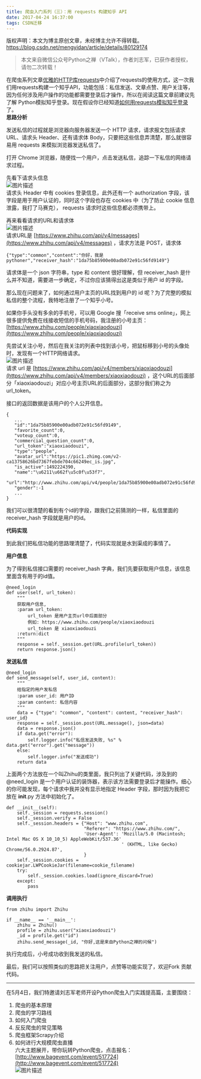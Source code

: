 ```yaml
---
title: 爬虫入门系列（三）：用 requests 构建知乎 API
date: 2017-04-24 16:37:00
tags: CSDN迁移
---
```

 版权声明：本文为博主原创文章，未经博主允许不得转载。 https://blog.csdn.net/mengyidan/article/details/80129174   
  > 本文来自微信公众号Python之禅（VTalk），作者刘志军，已获作者授权，请勿二次转载！
> 
>  
在爬虫系列文章[优雅的HTTP库requests]()中介绍了requests的使用方式，这一次我们用requests构建一个知乎API，功能包括：私信发送、文章点赞、用户关注等，因为任何涉及用户操作的功能都需要登录后才操作，所以在阅读这篇文章前建议先了解 Python模拟知乎登录。现在假设你已经知道[如何用requests模拟知乎登录]()了。   
**思路分析**

发送私信的过程就是浏览器向服务器发送一个 HTTP 请求，请求报文包括请求 URL、请求头 Header、还有请求体 Body，只要把这些信息弄清楚，那么就很容易用 requests 来模拟浏览器发送私信了。

打开 Chrome 浏览器，随便找一个用户，点击发送私信，追踪一下私信的网络请求过程。

先看下请求头信息   
![图片描述](https://img-blog.csdn.net/20170424163044536?)  
 请求头 Header 中有 cookies 登录信息，此外还有一个 authorization 字段，该字段是用于用户认证的，同时这个字段也存在 cookies 中（为了防止 cookie 信息泄露，我打了马赛克）， requests 请求时这些信息都必须携带上。

再来看看请求的URL和请求体   
![图片描述](https://img-blog.csdn.net/20170424163124772?)  
 请求URL是 [https://www.zhihu.com/api/v4/messages](https://www.zhihu.com/api/v4/messages) ，请求方法是 POST，请求体


```
{"type":"common","content":"你好，我是pythoner","receiver_hash":"1da75b85900e00adb072e91c56fd9149"}
```
请求体是一个 json 字符串，type 和 content 很好理解，但 receiver_hash 是什么并不知道，需要进一步确定，不过你应该猜得出这是类似于用户 id 的字段。

那么现在问题来了，如何通过用户主页的URL找到用户的 id 呢？为了完整的模拟私信的整个流程，我特地注册了一个知乎小号。

如果你手头没有多余的手机号，可以用 Google 搜「receive sms online」，网上很多提供免费在线接收短信的手机号码，我注册的小号主页：[https://www.zhihu.com/people/xiaoxiaodouzi](https://www.zhihu.com/people/xiaoxiaodouzi)

先尝试关注小号，然后在我关注的列表中找到该小号，把鼠标移到小号的头像处时，发现有一个HTTP网络请求。   
![图片描述](https://img-blog.csdn.net/20170424163414225?)  
 请求 url 是 [https://www.zhihu.com/api/v4/members/xiaoxiaodouzi](https://www.zhihu.com/api/v4/members/xiaoxiaodouzi) ，这个URL的后面部分「xiaoxiaodouzi」对应小号主页URL的后面部分，这部分我们称之为 url_token。

接口的返回数据是该用户的个人公开信息。


```
{  
   ...
   "id":"1da75b85900e00adb072e91c56fd9149",
   "favorite_count":0,
   "voteup_count":0,
   "commercial_question_count":0,
   "url_token":"xiaoxiaodouzi",
   "type":"people",
   "avatar_url":"https://pic1.zhimg.com/v2-ca13758626bd7367febde704c66249ec_is.jpg",
   "is_active":1492224390,
   "name":"\u6211\u662f\u5c0f\u53f7",
   "url":"http://www.zhihu.com/api/v4/people/1da75b85900e00adb072e91c56fd9149",
   "gender":-1
   ...
}
```
我们可以很清楚的看到有个id的字段，跟我们之前猜测的一样，私信里面的 receiver_hash 字段就是用户的id。

**代码实现**

到此我们把私信功能的思路理清楚了，代码实现就是水到渠成的事情了。

**用户信息**

为了得到私信接口需要的 receiver_hash 字典，我们先要获取用户信息，该信息里面含有用于的id值。


```
@need_login
def user(self, url_token):
    """
    获取用户信息,
    :param url_token:
        url_token 是用户主页url中后面部分
        例如: https://www.zhihu.com/people/xiaoxiaodouzi
        url_token 是 xiaoxiaodouzi
    :return:dict
    """
    response = self._session.get(URL.profile(url_token))
    return response.json()
```
**发送私信**


```
@need_login
def send_message(self, user_id, content):
    """
    给指定的用户发私信
    :param user_id: 用户ID
    :param content: 私信内容
    """
    data = {"type": "common", "content": content, "receiver_hash": user_id}
    response = self._session.post(URL.message(), json=data)
    data = response.json()
    if data.get("error"):
        self.logger.info("私信发送失败, %s" % data.get("error").get("message"))
    else:
        self.logger.info("发送成功")
    return data
```
上面两个方法放在一个叫Zhihu的类里面，我只列出了关键代码，涉及到的 @need_login 是一个用户认证的装饰器，表示该方法需要登录后才能操作。细心的你可能发现，每个请求中我并没有显示地指定 Header 字段，那时因为我把它放在 **init**.py 方法中初始化了。


```
def __init__(self):
    self._session = requests.session()
    self._session.verify = False
    self._session.headers = {"Host": "www.zhihu.com",
                             "Referer": "https://www.zhihu.com/",
                             'User-Agent': 'Mozilla/5.0 (Macintosh; Intel Mac OS X 10_10_5) AppleWebKit/537.36'
                                           ' (KHTML, like Gecko) Chrome/56.0.2924.87',
                             }
    self._session.cookies = cookiejar.LWPCookieJar(filename=cookie_filename)
    try:
        self._session.cookies.load(ignore_discard=True)
    except:
        pass
```
**调用执行**


```
from zhihu import Zhihu

if __name__ == '__main__':
    zhihu = Zhihu()
    profile = zhihu.user("xiaoxiaodouzi")
    _id = profile.get("id")
    zhihu.send_message(_id, "你好,这是来自Python之禅的问候")
```
执行完成后，小号成功收到我发送的私信。

最后，我们可以按照类似的思路把关注用户，点赞等功能实现了，欢迎Fork 贡献代码。


--------
在5月4日，我们特邀请刘志军老师开设Python爬虫入门实践提高篇，主要围绕：   
 1. 爬虫的基本原理   
 2. 爬虫的学习路线   
 3. 如何入门爬虫   
 4. 反反爬虫的常见策略   
 5. 爬虫框架Scrapy介绍   
 6. 如何进行大规模爬虫直播   
 六大主题展开，带你玩转Python爬虫，点击报名：[http://www.bagevent.com/event/517724](http://www.bagevent.com/event/517724)   
![图片描述](https://img-blog.csdn.net/20170424163756218?)

   
  
